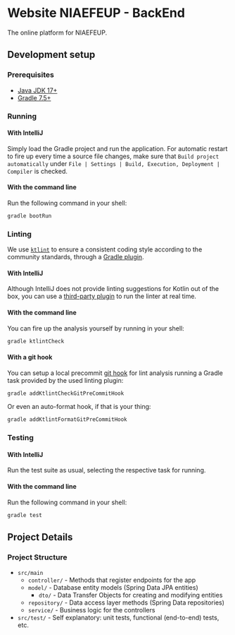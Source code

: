 # Website NIAEFEUP - BackEnd
The online platform for NIAEFEUP.

## Development setup

### Prerequisites

- [Java JDK 17+](https://www.java.com/)
- [Gradle 7.5+](https://gradle.org/)

### Running

#### With IntelliJ

Simply load the Gradle project and run the application.
For automatic restart to fire up every time a source file changes, make sure that `Build project automatically` under `File | Settings | Build, Execution, Deployment | Compiler` is checked.

#### With the command line

Run the following command in your shell:

```bash
gradle bootRun
```

### Linting

We use [`ktlint`](https://ktlint.github.io/) to ensure a consistent coding style according to the community standards, through a [Gradle plugin](https://github.com/jlleitschuh/ktlint-gradle).

#### With IntelliJ
Although IntelliJ does not provide linting suggestions for Kotlin out of the box, you can use a [third-party plugin](https://plugins.jetbrains.com/plugin/15057-ktlint-unofficial-/) to run the linter at real time.

#### With the command line
You can fire up the analysis yourself by running in your shell:

```bash
gradle ktlintCheck
```

#### With a git hook

You can setup a local precommit [git hook](https://git-scm.com/book/en/v2/Customizing-Git-Git-Hooks) for lint analysis running a Gradle task provided by the used linting plugin:

```bash
gradle addKtlintCheckGitPreCommitHook
```

Or even an auto-format hook, if that is your thing:

```bash
gradle addKtlintFormatGitPreCommitHook
```

### Testing

#### With IntelliJ

Run the test suite as usual, selecting the respective task for running.

#### With the command line

Run the following command in your shell:

```bash
gradle test
```

## Project Details

### Project Structure

- `src/main`
  - `controller/` - Methods that register endpoints for the app
  - `model/` - Database entity models (Spring Data JPA entities)
    - `dto/` - Data Transfer Objects for creating and modifying entities
  - `repository/` - Data access layer methods (Spring Data repositories)
  - `service/` - Business logic for the controllers
- `src/test/` - Self explanatory: unit tests, functional (end-to-end) tests, etc.
